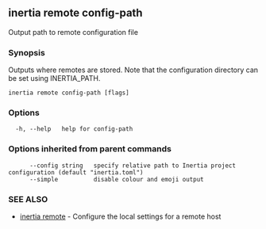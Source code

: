 ## inertia remote config-path

Output path to remote configuration file

### Synopsis

Outputs where remotes are stored. Note that the configuration directory
can be set using INERTIA_PATH.

```
inertia remote config-path [flags]
```

### Options

```
  -h, --help   help for config-path
```

### Options inherited from parent commands

```
      --config string   specify relative path to Inertia project configuration (default "inertia.toml")
      --simple          disable colour and emoji output
```

### SEE ALSO

* [inertia remote](inertia_remote.md)	 - Configure the local settings for a remote host

